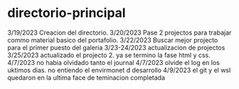 # directorio-principal

3/19/2023 Creacion del directorio.
3/20/2023 Pase 2 projectos para trabajar commo material basico del portafolio.
3/22/2023 Buscar mejor projecto para el primer puesto del galeria
3/23-24/2023 actualizacion de projectos
3/25/2023 actualizado el projecto 2. ya se termino la fase html y css.
4/7/2023 no habia olvidado tanto el journal
4/7/2023 olvide el log en los uktimos dias. no entiendo el envirmonet d desarrollo
4/9/2023 el git y el wsl quedaron en la ultima face de teminacion completada